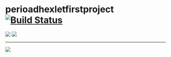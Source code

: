 # perioadhexletfirstproject [![Build Status](https://travis-ci.com/perioad/project-lvl1-s508.svg?branch=master)](https://travis-ci.com/perioad/project-lvl1-s508)

<a href="https://codeclimate.com/github/perioad/project-lvl1-s508/maintainability"><img src="https://api.codeclimate.com/v1/badges/d191384b9a915f933fff/maintainability" /></a> 
<a href="https://codeclimate.com/github/perioad/project-lvl1-s508/test_coverage"><img src="https://api.codeclimate.com/v1/badges/d191384b9a915f933fff/test_coverage" /></a>

<hr>

<a href="https://asciinema.org/a/ZJXOYnvWayMnpmFDmzHAuGDyz" target="_blank"><img src="https://asciinema.org/a/ZJXOYnvWayMnpmFDmzHAuGDyz.svg" /></a>
